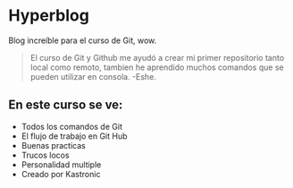 # Hyperblog 
Blog increíble para el curso de Git, wow.
>El curso de Git y Github me ayudó a crear mi primer repositorio tanto local como
remoto, tambien he aprendido muchos comandos que se pueden utilizar en consola.
>-Eshe.

## En este curso se ve:
* Todos los comandos de Git
* El flujo de trabajo en Git Hub
* Buenas practicas
* Trucos locos 
* Personalidad multiple 
* Creado por Kastronic

